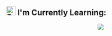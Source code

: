 <h2>
  <img src="https://raw.githubusercontent.com/Tarikul-Islam-Anik/Animated-Fluent-Emojis/master/Emojis/Objects/Books.png" alt="Books" width="25" height="25" />
  I'm Currently Learning:
</h2>
<p align="center">
  <a href="https://skillicons.dev">
    <img src="https://skillicons.dev/icons?i=dart,flutter,react,tailwind,laravel" />
  </a>
</p>
